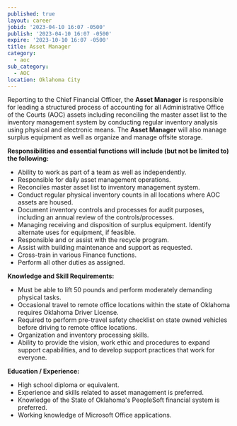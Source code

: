 ```yaml
---
published: true
layout: career
jobid: '2023-04-10 16:07 -0500'
publish: '2023-04-10 16:07 -0500'
expire: '2023-10-10 16:07 -0500'
title: Asset Manager
category:
  - aoc
sub_category:
  - AOC
location: Oklahoma City
---
```

Reporting to the Chief Financial Officer, the **Asset Manager** is responsible for leading a structured 
process of accounting for all Administrative Office of the Courts (AOC) assets including reconciling the 
master asset list to the inventory management system by conducting regular inventory analysis using 
physical and electronic means. The **Asset Manager** will also manage surplus equipment as well as 
organize and manage offsite storage.

**Responsibilities and essential functions will include (but not be limited to) the following:**

- Ability to work as part of a team as well as independently.
- Responsible for daily asset management operations.
- Reconciles master asset list to inventory management system.
- Conduct regular physical inventory counts in all locations where AOC assets are housed. 
- Document inventory controls and processes for audit purposes, including an annual review of the controls/processes.
- Managing receiving and disposition of surplus equipment. Identify alternate uses for equipment, if feasible.
- Responsible and or assist with the recycle program.
- Assist with building maintenance and support as requested.
- Cross-train in various Finance functions.
- Perform all other duties as assigned.

**Knowledge and Skill Requirements:**

- Must be able to lift 50 pounds and perform moderately demanding physical tasks.
- Occasional travel to remote office locations within the state of Oklahoma requires Oklahoma Driver License.
- Required to perform pre-travel safety checklist on state owned vehicles before driving to remote office locations.
- Organization and inventory processing skills.
- Ability to provide the vision, work ethic and procedures to expand support capabilities, and to develop support practices that work for everyone.

**Education / Experience:**

- High school diploma or equivalent. 
- Experience and skills related to asset management is preferred.
- Knowledge of the State of Oklahoma's PeopleSoft financial system is preferred. 
- Working knowledge of Microsoft Office applications.
